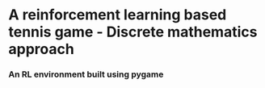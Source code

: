# A reinforcement learning based tennis game - Discrete mathematics approach

### An RL environment built using pygame
